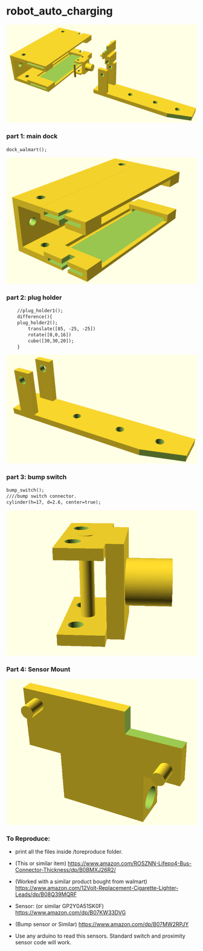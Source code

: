 # robot_auto_charging


<img src="imgs/all_parts4.png">

### part 1: main dock


```
dock_walmart();
```
<img src="imgs/part1.png">


### part 2: plug holder

```
    //plug_holder1(); 
    difference(){
    plug_holder2(); 
        translate([85, -25, -25])
        rotate([0,0,16])
        cube([30,30,20]);
    }
```

<img src="imgs/part2.png">

### part 3: bump switch
```
bump_switch();
////bump switch connector.
cylinder(h=17, d=2.6, center=true);
```
<img src="imgs/part3.png">

### Part 4: Sensor Mount

<img src="imgs/part4.png">


### To Reproduce:
* print all the files inside /toreproduce folder.
* (This or similar item) https://www.amazon.com/ROSZNN-Lifepo4-Bus-Connector-Thickness/dp/B0BMXJ26R2/
* (Worked with a similar product bought from walmart) https://www.amazon.com/12Volt-Replacement-Cigarette-Lighter-Leads/dp/B08Q39MQRF

* Sensor: (or similar GP2Y0A51SK0F) https://www.amazon.com/dp/B07KW33DVG
* (Bump sensor or Similar) https://www.amazon.com/dp/B07MW2RPJY

* Use any arduino to read this sensors. Standard switch and proximity sensor code will work.


